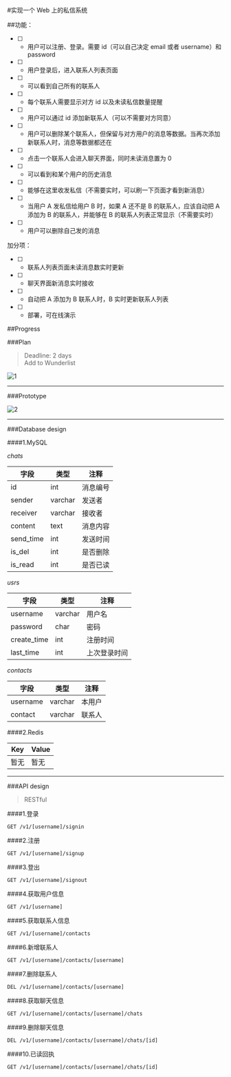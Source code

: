 #实现一个 Web 上的私信系统  

##功能：  

- [ ] * 用户可以注册、登录。需要 id（可以自己决定 email 或者 username）和 password  
- [ ] * 用户登录后，进入联系人列表页面  
- [ ] - 可以看到自己所有的联系人  
- [ ] - 每个联系人需要显示对方 id 以及未读私信数量提醒  
- [ ] - 用户可以通过 id 添加新联系人（可以不需要对方同意）  
- [ ] - 用户可以删除某个联系人，但保留与对方用户的消息等数据。当再次添加新联系人时，消息等数据都还在  
- [ ] * 点击一个联系人会进入聊天界面，同时未读消息置为 0  
- [ ] - 可以看到和某个用户的历史消息  
- [ ] - 能够在这里收发私信（不需要实时，可以刷一下页面才看到新消息）  
- [ ] - 当用户 A 发私信给用户 B 时，如果 A 还不是 B 的联系人，应该自动把 A 添加为 B 的联系人，并能够在 B 的联系人列表正常显示（不需要实时）  
- [ ] - 用户可以删除自己发的消息  

加分项：  

- [ ] * 联系人列表页面未读消息数实时更新  
- [ ] * 聊天界面新消息实时接收  
- [ ] * 自动把 A 添加为 B 联系人时，B 实时更新联系人列表  
- [ ] * 部署，可在线演示  



##Progress  

###Plan  
>Deadline: 2 days  
>Add to Wunderlist  

![1](http://ww1.sinaimg.cn/large/9f47c048gy1fdlms5yaoqj21kw0zk7wh)

---

###Prototype  

![2](http://ww1.sinaimg.cn/large/9f47c048gy1fdlnu5ebs0j21kw16oakv)

---

###Database design  

####1.MySQL  

*chats*

|字段|类型|注释|
|----|----|----|
|id|int|消息编号|
|sender|varchar|发送者|
|receiver|varchar|接收者|
|content|text|消息内容|
|send_time|int|发送时间|
|is_del|int|是否删除|
|is_read|int|是否已读|

*usrs*

|字段|类型|注释|
|----|----|----|
|username|varchar|用户名|
|password|char|密码|
|create_time|int|注册时间|
|last_time|int|上次登录时间

*contacts*

|字段|类型|注释|
|----|----|----|
|username|varchar|本用户|
|contact|varchar|联系人|

####2.Redis

|Key|Value|
|----|----|
|暂无|暂无|

---

###API design  
>RESTful

####1.登录
```
GET /v1/[username]/signin
```  

####2.注册  
```
GET /v1/[username]/signup
```

####3.登出
```
GET /v1/[username]/signout
```

####4.获取用户信息  
```
GET /v1/[username]
```

####5.获取联系人信息
```
GET /v1/[username]/contacts
```

####6.新增联系人
```
GET /v1/[username]/contacts/[username]
```

####7.删除联系人
```
DEL /v1/[username]/contacts/[username]  
```

####8.获取聊天信息  
```
GET /v1/[username]/contacts/[username]/chats
```

####9.删除聊天信息
```
DEL /v1/[username]/contacts/[username]/chats/[id]
```

####10.已读回执
```
GET /v1/[username]/contacts/[username]/chats/[id]
```

